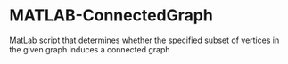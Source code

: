 # MATLAB-ConnectedGraph
MatLab script that determines whether the specified subset of vertices in the given graph induces a connected graph
